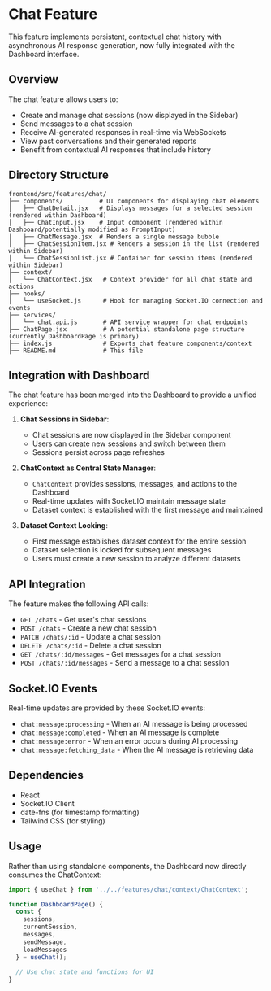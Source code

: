 # Chat Feature

This feature implements persistent, contextual chat history with asynchronous AI response generation, now fully integrated with the Dashboard interface.

## Overview

The chat feature allows users to:

- Create and manage chat sessions (now displayed in the Sidebar)
- Send messages to a chat session
- Receive AI-generated responses in real-time via WebSockets
- View past conversations and their generated reports
- Benefit from contextual AI responses that include history

## Directory Structure

```
frontend/src/features/chat/
├── components/          # UI components for displaying chat elements
│   ├── ChatDetail.jsx   # Displays messages for a selected session (rendered within Dashboard)
│   ├── ChatInput.jsx    # Input component (rendered within Dashboard/potentially modified as PromptInput)
│   ├── ChatMessage.jsx  # Renders a single message bubble
│   ├── ChatSessionItem.jsx # Renders a session in the list (rendered within Sidebar)
│   └── ChatSessionList.jsx # Container for session items (rendered within Sidebar)
├── context/
│   └── ChatContext.jsx   # Context provider for all chat state and actions
├── hooks/
│   └── useSocket.js      # Hook for managing Socket.IO connection and events
├── services/
│   └── chat.api.js       # API service wrapper for chat endpoints
├── ChatPage.jsx          # A potential standalone page structure (currently DashboardPage is primary)
├── index.js              # Exports chat feature components/context
├── README.md             # This file
```

## Integration with Dashboard

The chat feature has been merged into the Dashboard to provide a unified experience:

1. **Chat Sessions in Sidebar**:
   - Chat sessions are now displayed in the Sidebar component
   - Users can create new sessions and switch between them
   - Sessions persist across page refreshes

2. **ChatContext as Central State Manager**:
   - `ChatContext` provides sessions, messages, and actions to the Dashboard
   - Real-time updates with Socket.IO maintain message state
   - Dataset context is established with the first message and maintained

3. **Dataset Context Locking**:
   - First message establishes dataset context for the entire session
   - Dataset selection is locked for subsequent messages
   - Users must create a new session to analyze different datasets

## API Integration

The feature makes the following API calls:

- `GET /chats` - Get user's chat sessions
- `POST /chats` - Create a new chat session
- `PATCH /chats/:id` - Update a chat session
- `DELETE /chats/:id` - Delete a chat session
- `GET /chats/:id/messages` - Get messages for a chat session
- `POST /chats/:id/messages` - Send a message to a chat session

## Socket.IO Events

Real-time updates are provided by these Socket.IO events:

- `chat:message:processing` - When an AI message is being processed
- `chat:message:completed` - When an AI message is complete
- `chat:message:error` - When an error occurs during AI processing
- `chat:message:fetching_data` - When the AI message is retrieving data

## Dependencies

- React
- Socket.IO Client
- date-fns (for timestamp formatting)
- Tailwind CSS (for styling)

## Usage

Rather than using standalone components, the Dashboard now directly consumes the ChatContext:

```jsx
import { useChat } from '../../features/chat/context/ChatContext';

function DashboardPage() {
  const { 
    sessions, 
    currentSession, 
    messages, 
    sendMessage,
    loadMessages
  } = useChat();
  
  // Use chat state and functions for UI
}